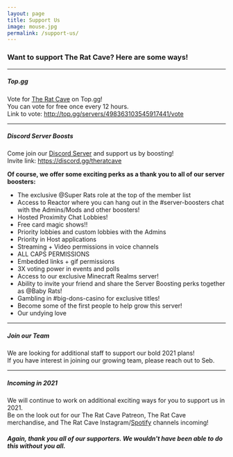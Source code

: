 ```yaml
---
layout: page
title: Support Us
image: mouse.jpg
permalink: /support-us/
---
```


### Want to support The Rat Cave? Here are some ways! ###  

***  
##### Top.gg #####  

Vote for [The Rat Cave] on Top.gg!  
You can vote for free once every 12 hours.  
Link to vote: <http://top.gg/servers/498363103545917441/vote>

[The Rat Cave]: http://top.gg/servers/498363103545917441/vote  

***
##### Discord Server Boosts #####  

Come join our [Discord Server] and support us by boosting!  
Invite link: <https://discord.gg/theratcave>  

**Of course, we offer some exciting perks as a thank you to all of our server boosters:**  
-  The exclusive @Super Rats role at the top of the member list
-  Access to Reactor where you can hang out in the #server-boosters chat with the Admins/Mods and other boosters!
-  Hosted Proximity Chat Lobbies!
-  Free card magic shows!!
-  Priority lobbies and custom lobbies with the Admins
-  Priority in Host applications 
-  Streaming + Video permissions in voice channels
-  ALL CAPS PERMISSIONS
-  Embedded links + gif permissions
-  3X voting power in events and polls
-  Access to our exclusive Minecraft Realms server!
-  Ability to invite your friend and share the Server Boosting perks together as @Baby Rats!
-  Gambling in #big-dons-casino for exclusive titles!
-  Become some of the first people to help grow this server!
-  Our undying love

[Discord Server]: https://discord.gg/theratcave

***  
##### Join our Team #####  

We are looking for additional staff to support our bold 2021 plans!  
If you have interest in joining our growing team, please reach out to Seb.  

***  
##### Incoming in 2021 #####  

We will continue to work on additional exciting ways for you to support us in 2021.  
Be on the look out for our The Rat Cave Patreon, The Rat Cave merchandise, and The Rat Cave Instagram/[Spotify] channels incoming!  
  


[Spotify]: https://open.spotify.com/user/j0w6hqs23lpasaed9lhdy30m7

##### Again, thank you all of our supporters. We wouldn't have been able to do this without you all. #####  



